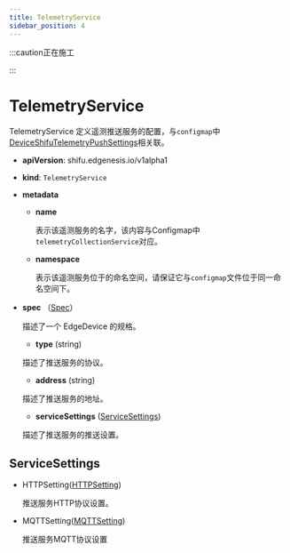 ```yaml
---
title: TelemetryService
sidebar_position: 4
---
```


:::caution正在施工

:::

# TelemetryService
TelemetryService 定义遥测推送服务的配置，与`configmap`中[DeviceShifuTelemetryPushSettings](deviceshifu-configmap.md#DeviceShifuTelemetryPushSettings)相关联。

- **apiVersion**: shifu.edgenesis.io/v1alpha1
- **kind**: `TelemetryService`
- **metadata**
  - **name** 

    表示该遥测服务的名字，该内容与Configmap中`telemetryCollectionService`对应。

  - **namespace**

    表示该遥测服务位于的命名空间，请保证它与`configmap`文件位于同一命名空间下。

- **spec** （[Spec](#edgedevicespec)）

  描述了一个 EdgeDevice 的规格。

  - **type** (string)

  描述了推送服务的协议。

  - **address** (string)

  描述了推送服务的地址。

  - **serviceSettings** ([ServiceSettings](#servicesettings))

  描述了推送服务的推送设置。

## ServiceSettings
- HTTPSetting([HTTPSetting](edgedevice.md#protocolsettings))

  推送服务HTTP协议设置。

- MQTTSetting([MQTTSetting](edgedevice.md#protocolsettings))

  推送服务MQTT协议设置